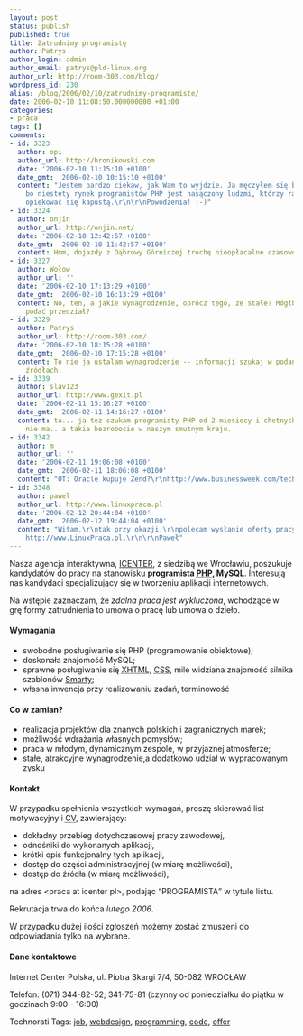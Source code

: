```yaml
---
layout: post
status: publish
published: true
title: Zatrudnimy programistę
author: Patrys
author_login: admin
author_email: patrys@pld-linux.org
author_url: http://room-303.com/blog/
wordpress_id: 230
alias: /blog/2006/02/10/zatrudnimy-programiste/
date: 2006-02-10 11:08:50.000000000 +01:00
categories:
- praca
tags: []
comments:
- id: 3323
  author: opi
  author_url: http://bronikowski.com
  date: '2006-02-10 11:15:10 +0100'
  date_gmt: '2006-02-10 10:15:10 +0100'
  content: "Jestem bardzo ciekaw, jak Wam to wyjdzie. Ja męczyłem się bardzo długo,
    bo niestety rynek programistów PHP jest nasączony ludzmi, którzy raczej powinni
    opiekować się kapustą.\r\n\r\nPowodzenia! :-)"
- id: 3324
  author: onjin
  author_url: http://onjin.net/
  date: '2006-02-10 12:42:57 +0100'
  date_gmt: '2006-02-10 11:42:57 +0100'
  content: Hmm, dojazdy z Dąbrowy Górniczej trochę nieopłacalne czasowo :D, powodzenia.
- id: 3327
  author: Wołow
  author_url: ''
  date: '2006-02-10 17:13:29 +0100'
  date_gmt: '2006-02-10 16:13:29 +0100'
  content: No, ten, a jakie wynagrodzenie, oprócz tego, ze stałe? Mógłbyś przynajmniej
    podać przedział?
- id: 3329
  author: Patrys
  author_url: http://room-303.com/
  date: '2006-02-10 18:15:28 +0100'
  date_gmt: '2006-02-10 17:15:28 +0100'
  content: To nie ja ustalam wynagrodzenie -- informacji szukaj w podanych w notce
    źródłach.
- id: 3339
  author: slav123
  author_url: http://www.gexit.pl
  date: '2006-02-11 15:16:27 +0100'
  date_gmt: '2006-02-11 14:16:27 +0100'
  content: ta... ja tez szukam programisty PHP od 2 miesiecy i chetnych do pracy stacjonarnej
    nie ma.. a takie bezrobocie w naszym smutnym kraju.
- id: 3342
  author: m
  author_url: ''
  date: '2006-02-11 19:06:08 +0100'
  date_gmt: '2006-02-11 18:06:08 +0100'
  content: "OT: Oracle kupuje Zend?\r\nhttp://www.businessweek.com/technology/content/feb2006/tc20060209_810527.htm"
- id: 3348
  author: pawel
  author_url: http://www.linuxpraca.pl
  date: '2006-02-12 20:44:04 +0100'
  date_gmt: '2006-02-12 19:44:04 +0100'
  content: "Witam,\r\ntak przy okazji,\r\npolecam wysłanie oferty pracy na serwisie
    http://www.LinuxPraca.pl.\r\n\r\nPaweł"
---
```

<p>Nasza agencja interaktywna, <a href="http://prodesign.pl/">ICENTER</a>, z siedzibą we Wrocławiu, poszukuje kandydatów do pracy na stanowisku <strong>programista <abbr title="PHP Hypertext Preprocessor">PHP</abbr>, MySQL</strong>. Interesują nas kandydaci specjalizujący się w tworzeniu aplikacji internetowych.</p>

<p>Na wstępie zaznaczam, że <em>zdalna praca jest wykluczona</em>, wchodzące w grę formy zatrudnienia to umowa o pracę lub umowa o dzieło.</p>

<h4>Wymagania</h4>

<ul>
<li>swobodne posługiwanie się <abbr>PHP</abbr> (programowanie obiektowe);</li>
<li>doskonała znajomość MySQL;</li>
<li>sprawne posługiwanie się <abbr title="Extensible HyperText Markup Language">XHTML</abbr>, <abbr title="Cascading Style Sheets">CSS</abbr>, mile widziana znajomość silnika szablonów <a href="http://smarty.php.net/">Smarty</a>;</li>
<li>własna inwencja przy realizowaniu zadań, terminowość</li>
</ul>

<h4>Co w zamian?</h4>
<ul>
<li>realizacja projektów dla znanych polskich i zagranicznych marek;</li>
<li>możliwość wdrażania własnych pomysłów;</li>
<li>praca w młodym, dynamicznym zespole, w przyjaznej atmosferze;</li>
<li>stałe, atrakcyjne wynagrodzenie,a dodatkowo udział w wypracowanym zysku</li>
</ul>

<h4>Kontakt</h4>
<p>W przypadku spełnienia wszystkich wymagań, proszę skierować list motywacyjny i <abbr title="Curriculum Vitae">CV</abbr>, zawierający:</p>

<ul>
<li>dokładny przebieg dotychczasowej pracy zawodowej,</li>
<li>odnośniki do wykonanych aplikacji,</li>
<li>krótki opis funkcjonalny tych aplikacji,</li>
<li>dostęp do części administracyjnej (w miarę możliwości),</li>
<li>dostęp do źródła (w miarę możliwości),</li>
</ul>

<p>na adres &lt;praca at icenter pl&gt;, podając <q>PROGRAMISTA</q> w tytule listu.</p>

<p>Rekrutacja trwa do końca <em>lutego 2006</em>.</p>

<p>W przypadku dużej ilości zgłoszeń możemy zostać zmuszeni do odpowiadania tylko na wybrane.</p>

<h4>Dane kontaktowe</h4>
<p>Internet Center Polska, ul. Piotra Skargi 7/4, 50-082 WROCŁAW</p>

<p>Telefon: (071) 344-82-52; 341-75-81 (czynny od poniedziałku do piątku w godzinach 9:00 - 16:00)</p>

Technorati Tags: <a href="http://technorati.com/tag/job" rel="tag">job</a>, <a href="http://technorati.com/tag/webdesign" rel="tag">webdesign</a>, <a href="http://technorati.com/tag/programming" rel="tag">programming</a>, <a href="http://technorati.com/tag/code" rel="tag">code</a>, <a href="http://technorati.com/tag/offer" rel="tag">offer</a>
